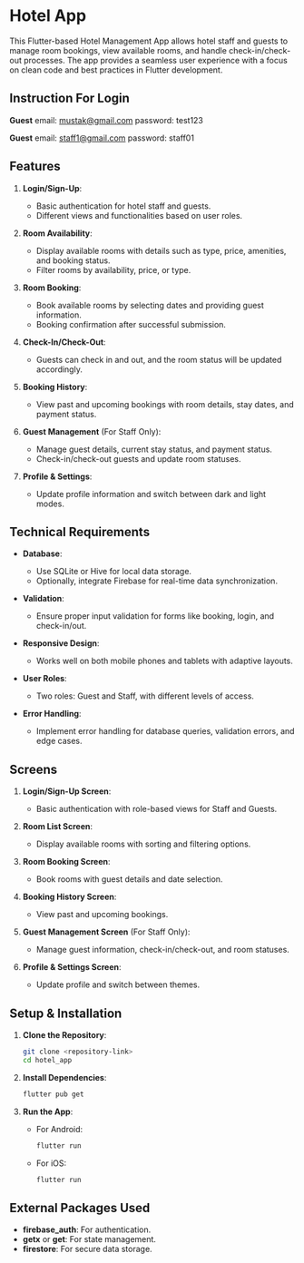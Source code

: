 
# Hotel App

This Flutter-based Hotel Management App allows hotel staff and guests to manage room bookings, view available rooms, and handle check-in/check-out processes. The app provides a seamless user experience with a focus on clean code and best practices in Flutter development.

## Instruction For Login
**Guest**
   email: mustak@gmail.com
   password: test123

**Guest**
   email: staff1@gmail.com
   password: staff01

## Features

1. **Login/Sign-Up**: 
   - Basic authentication for hotel staff and guests.
   - Different views and functionalities based on user roles.

2. **Room Availability**:
   - Display available rooms with details such as type, price, amenities, and booking status.
   - Filter rooms by availability, price, or type.

3. **Room Booking**:
   - Book available rooms by selecting dates and providing guest information.
   - Booking confirmation after successful submission.

4. **Check-In/Check-Out**:
   - Guests can check in and out, and the room status will be updated accordingly.

5. **Booking History**:
   - View past and upcoming bookings with room details, stay dates, and payment status.

6. **Guest Management** (For Staff Only):
   - Manage guest details, current stay status, and payment status.
   - Check-in/check-out guests and update room statuses.

7. **Profile & Settings**:
   - Update profile information and switch between dark and light modes.

## Technical Requirements

- **Database**:
  - Use SQLite or Hive for local data storage.
  - Optionally, integrate Firebase for real-time data synchronization.

- **Validation**:
  - Ensure proper input validation for forms like booking, login, and check-in/out.

- **Responsive Design**:
  - Works well on both mobile phones and tablets with adaptive layouts.

- **User Roles**:
  - Two roles: Guest and Staff, with different levels of access.

- **Error Handling**:
  - Implement error handling for database queries, validation errors, and edge cases.

## Screens

1. **Login/Sign-Up Screen**:
   - Basic authentication with role-based views for Staff and Guests.

2. **Room List Screen**:
   - Display available rooms with sorting and filtering options.

3. **Room Booking Screen**:
   - Book rooms with guest details and date selection.

4. **Booking History Screen**:
   - View past and upcoming bookings.

5. **Guest Management Screen** (For Staff Only):
   - Manage guest information, check-in/check-out, and room statuses.

6. **Profile & Settings Screen**:
   - Update profile and switch between themes.

## Setup & Installation

1. **Clone the Repository**:
   ```bash
   git clone <repository-link>
   cd hotel_app
   ```

2. **Install Dependencies**:
   ```bash
   flutter pub get
   ```

3. **Run the App**:
   - For Android:
     ```bash
     flutter run
     ```
   - For iOS:
     ```bash
     flutter run
     ```


## External Packages Used

- **firebase_auth**: For authentication.
- **getx** or **get**: For state management.
- **firestore**: For secure data storage.


